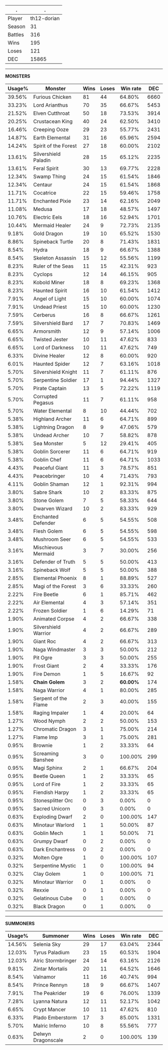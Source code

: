 .|.
|-|-
Player|th12-dorian
Season|31
Battles|316
Wins|195
Loses|121
DEC|15865

---
**MONSTERS**

Usage%|Monster|Wins|Loses|Win rate|DEC|
-|-|-|-|-|-|
39.56%|Furious Chicken|81|44|64.80%|6660|
33.23%|Lord Arianthus|70|35|66.67%|5453|
21.52%|Elven Cutthroat|50|18|73.53%|3914|
20.25%|Crustacean King|40|24|62.50%|3410|
16.46%|Creeping Ooze|29|23|55.77%|2431|
14.87%|Earth Elemental|31|16|65.96%|2594|
14.24%|Spirit of the Forest|27|18|60.00%|2102|
13.61%|Silvershield Paladin|28|15|65.12%|2235|
13.61%|Feral Spirit|30|13|69.77%|2228|
12.34%|Swamp Thing|24|15|61.54%|1846|
12.34%|Centaur|24|15|61.54%|1868|
11.71%|Cocatrice|22|15|59.46%|1758|
11.71%|Enchanted Pixie|23|14|62.16%|2049|
11.08%|Medusa|17|18|48.57%|1497|
10.76%|Electric Eels|18|16|52.94%|1701|
10.44%|Mermaid Healer|24|9|72.73%|2135|
9.18%|Gold Dragon|19|10|65.52%|1530|
8.86%|Spineback Turtle|20|8|71.43%|1831|
8.54%|Hydra|18|9|66.67%|1388|
8.54%|Skeleton Assassin|15|12|55.56%|1199|
8.23%|Ruler of the Seas|11|15|42.31%|923|
8.23%|Cyclops|12|14|46.15%|905|
8.23%|Kobold Miner|18|8|69.23%|1368|
8.23%|Haunted Spirit|16|10|61.54%|1412|
7.91%|Angel of Light|15|10|60.00%|1074|
7.91%|Undead Priest|15|10|60.00%|1230|
7.59%|Cerberus|16|8|66.67%|1261|
7.59%|Silvershield Bard|17|7|70.83%|1469|
6.65%|Armorsmith|12|9|57.14%|1006|
6.65%|Twisted Jester|10|11|47.62%|833|
6.65%|Lord of Darkness|10|11|47.62%|749|
6.33%|Divine Healer|12|8|60.00%|920|
6.01%|Haunted Spider|12|7|63.16%|1018|
5.70%|Silvershield Knight|11|7|61.11%|876|
5.70%|Serpentine Soldier|17|1|94.44%|1327|
5.70%|Pirate Captain|13|5|72.22%|1119|
5.70%|Corrupted Pegasus|11|7|61.11%|958|
5.70%|Water Elemental|8|10|44.44%|702|
5.38%|Highland Archer|11|6|64.71%|899|
5.38%|Lightning Dragon|8|9|47.06%|579|
5.38%|Undead Archer|10|7|58.82%|878|
5.38%|Sea Monster|5|12|29.41%|405|
5.38%|Goblin Sorcerer|11|6|64.71%|919|
5.38%|Goblin Chef|11|6|64.71%|1033|
4.43%|Peaceful Giant|11|3|78.57%|851|
4.43%|Peacebringer|10|4|71.43%|793|
4.11%|Goblin Shaman|12|1|92.31%|994|
3.80%|Sabre Shark|10|2|83.33%|875|
3.80%|Stone Golem|7|5|58.33%|644|
3.80%|Dwarven Wizard|10|2|83.33%|929|
3.48%|Enchanted Defender|6|5|54.55%|508|
3.48%|Flesh Golem|6|5|54.55%|598|
3.48%|Mushroom Seer|6|5|54.55%|533|
3.16%|Mischievous Mermaid|3|7|30.00%|256|
3.16%|Defender of Truth|5|5|50.00%|413|
3.16%|Spineback Wolf|5|5|50.00%|388|
2.85%|Elemental Phoenix|8|1|88.89%|527|
2.85%|Magi of the Forest|3|6|33.33%|260|
2.22%|Fire Beetle|6|1|85.71%|462|
2.22%|Air Elemental|4|3|57.14%|351|
2.22%|Frozen Soldier|1|6|14.29%|71|
1.90%|Animated Corpse|4|2|66.67%|338|
1.90%|Silvershield Warrior|4|2|66.67%|289|
1.90%|Giant Roc|4|2|66.67%|313|
1.90%|Naga Windmaster|3|3|50.00%|212|
1.90%|Pit Ogre|3|3|50.00%|255|
1.90%|Frost Giant|2|4|33.33%|176|
1.90%|Fire Demon|1|5|16.67%|92|
1.58%|**Chain Golem**|3|2|**60.00%**|174|
1.58%|Naga Warrior|4|1|80.00%|285|
1.58%|Serpent of the Flame|2|3|40.00%|155|
1.58%|Raging Impaler|1|4|20.00%|64|
1.27%|Wood Nymph|2|2|50.00%|153|
1.27%|Chromatic Dragon|3|1|75.00%|214|
1.27%|Flame Imp|3|1|75.00%|281|
0.95%|Brownie|1|2|33.33%|64|
0.95%|Screaming Banshee|3|0|100.00%|299|
0.95%|Magi Sphinx|2|1|66.67%|204|
0.95%|Beetle Queen|1|2|33.33%|65|
0.95%|Lord of Fire|1|2|33.33%|65|
0.95%|Fiendish Harpy|1|2|33.33%|65|
0.95%|Stonesplitter Orc|0|3|0.00%|0|
0.95%|Sacred Unicorn|0|3|0.00%|0|
0.63%|Exploding Dwarf|2|0|100.00%|147|
0.63%|Minotaur Warlord|1|1|50.00%|87|
0.63%|Goblin Mech|1|1|50.00%|71|
0.63%|Grumpy Dwarf|0|2|0.00%|0|
0.63%|Dark Enchantress|0|2|0.00%|0|
0.32%|Molten Ogre|1|0|100.00%|107|
0.32%|Serpentine Mystic|1|0|100.00%|94|
0.32%|Clay Golem|1|0|100.00%|71|
0.32%|Minotaur Warrior|0|1|0.00%|0|
0.32%|Rexxie|0|1|0.00%|0|
0.32%|Gelatinous Cube|0|1|0.00%|0|
0.32%|Black Dragon|0|1|0.00%|0|

---
**SUMMONERS**

Usage%|Summoner|Wins|Loses|Win rate|DEC|
-|-|-|-|-|-|
14.56%|Selenia Sky|29|17|63.04%|2344|
12.03%|Tyrus Paladium|23|15|60.53%|1904|
12.03%|Alric Stormbringer|24|14|63.16%|2126|
9.81%|Zintar Mortalis|20|11|64.52%|1646|
8.54%|Valnamor|11|16|40.74%|994|
8.54%|Prince Rennyn|18|9|66.67%|1407|
7.91%|The Peakrider|19|6|76.00%|1339|
7.28%|Lyanna Natura|12|11|52.17%|1042|
6.65%|Crypt Mancer|10|11|47.62%|810|
6.33%|Plado Emberstorm|17|3|85.00%|1331|
5.70%|Malric Inferno|10|8|55.56%|777|
0.63%|Delwyn Dragonscale|2|0|100.00%|139|

